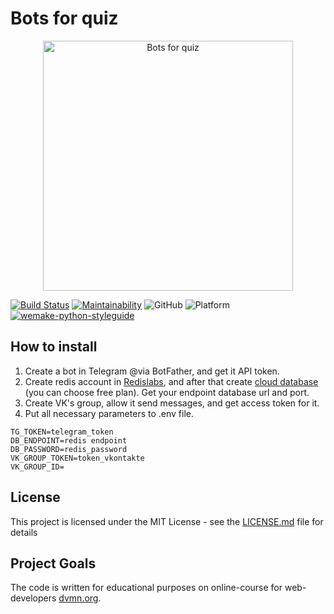# Bots for quiz

<p align="center">
  <a href="https://link_to_docs">
    <img width="400"
         src="https://sales-generator.ru/upload/resize_cache/iblock/bf9/790_395_2/bf9b6fa5187139c2dfc9819ec3115848.jpg"
         alt="Bots for quiz" />
  </a>
</p>

[![Build Status](https://travis-ci.com/velivir/quiz-bots.svg?branch=master)](https://travis-ci.com/velivir/quiz-bots)
[![Maintainability](https://api.codeclimate.com/v1/badges/7bfc3ff61843cbf93a51/maintainability)](https://codeclimate.com/github/velivir/quiz-bots/maintainability)
![GitHub](https://img.shields.io/github/license/velivir/quiz-bots)
![Platform](https://img.shields.io/badge/platform-linux-brightgreen)
[![wemake-python-styleguide](https://img.shields.io/badge/style-wemake-000000.svg)](https://github.com/wemake-services/wemake-python-styleguide)


## How to install

1. Create a bot in Telegram @via BotFather, and get it API token.
2. Create redis account in [Redislabs](https://redislabs.com/), and after that create [cloud database](https://docs.redislabs.com/latest/rc/quick-setup-redis-cloud/) (you can choose free plan).
Get your endpoint database url and port.
3. Create VK's group, allow it send messages, and get access token for it.
5. Put all necessary parameters to .env file.

```
TG_TOKEN=telegram_token
DB_ENDPOINT=redis endpoint
DB_PASSWORD=redis_password
VK_GROUP_TOKEN=token_vkontakte
VK_GROUP_ID=
```

## License

This project is licensed under the MIT License - see the [LICENSE.md](https://github.com/vitaliy-antonov/quiz-bots/blob/master/LICENSE) file for details


## Project Goals

The code is written for educational purposes on online-course for
web-developers [dvmn.org](https://dvmn.org/).
